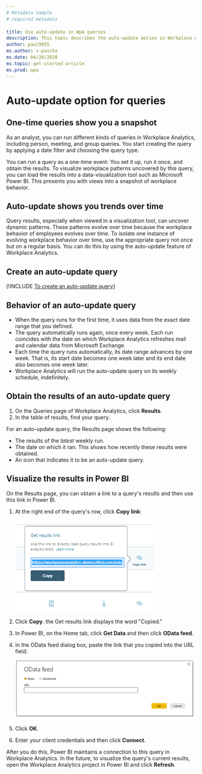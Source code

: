```yaml
---
# Metadata Sample
# required metadata

title: Use auto-update in WpA queries 
description: This topic describes the auto-update option in Workplace Analytics queries.     
author: paul9955
ms.author: v-pascha
ms.date: 04/20/2018
ms.topic: get-started-article
ms.prod: wpa
---
```


# Auto-update option for queries

## One-time queries show you a snapshot

As an analyst, you can run different kinds of queries in Workplace Analytics, including person, meeting, and group queries. You start creating the query by applying a date filter and choosing the query type.

You can run a query as a one-time event: You set it up, run it once, and obtain the results. To visualize workplace patterns uncovered by this query, you can load the results into a data-visualization tool such as Microsoft Power BI. This presents you with views into a snapshot of workplace behavior. 

## Auto-update shows you trends over time

Query results, especially when viewed in a visualization tool, can uncover dynamic patterns. These patterns evolve over time because the workplace behavior of employees evolves over time. To isolate one instance of evolving workplace behavior over time, use the appropriate query not once but on a regular basis. You can do this by using the auto-update feature of Workplace Analytics. 

## Create an auto-update query

[!INCLUDE [To create an auto-update query](../Includes/to-create-auto-update-query.md)]

## Behavior of an auto-update query

 * When the query runs for the first time, it uses data from the exact date range that you defined.
 * The query automatically runs again, once every week. Each run coincides with the date on which Workplace Analytics refreshes mail and calendar data from Microsoft Exchange. 
 * Each time the query runs automatically, its date range advances by one week. That is, its start date becomes one week later and its end date also becomes one week later.  
 * Workplace Analytics will run the auto-update query on its weekly schedule, indefinitely.

## Obtain the results of an auto-update query

1. On the Queries page of Workplace Analytics, click **Results**.  
2. In the table of results, find your query. 

For an auto-update query, the Results page shows the following: 

 * The results of the _latest_ weekly run.
 * The date on which it ran. This shows how recently these results were obtained. 
 * An icon that indicates it to be an auto-update query.

## Visualize the results in Power BI

On the Results page, you can obtain a link to a query's results and then use this link in Power BI. 

1. At the right end of the query's row, click **Copy link**:

   <img src="../Images/WpA/Tutorials/Get-results-link.png" alt="Copy a query's results link">

2. Click **Copy**. the Get results link displays the word "Copied." 
3. In Power BI, on the Home tab, click **Get Data** and then click **OData feed**.
4. In the OData feed dialog box, paste the link that you copied into the URL field:

   <img src="../Images/WpA/Tutorials/OData-feed.png" alt="OData feed in Power BI">

5. Click **OK**.
6. Enter your client credentials and then click **Connect**. 

After you do this, Power BI maintains a connection to this query in Workplace Analytics. In the future, to visualize the query's current results, open the Workplace Analytics project in Power BI and click **Refresh**. 
